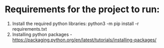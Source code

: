 # Requirements for the project to run:

1. Install the required python libraries: python3 -m pip install -r requirements.txt
2. Installing python packages - https://packaging.python.org/en/latest/tutorials/installing-packages/
